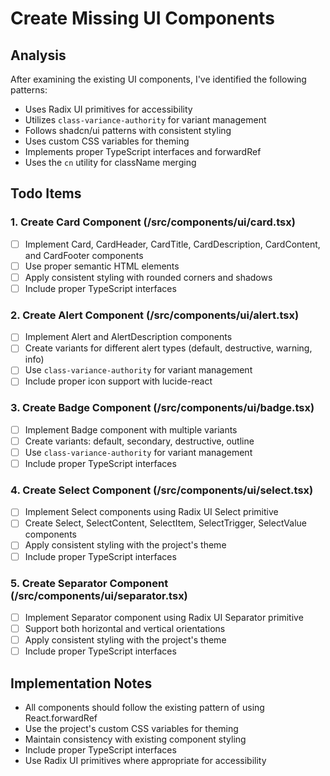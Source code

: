 # Create Missing UI Components

## Analysis
After examining the existing UI components, I've identified the following patterns:
- Uses Radix UI primitives for accessibility
- Utilizes `class-variance-authority` for variant management
- Follows shadcn/ui patterns with consistent styling
- Uses custom CSS variables for theming
- Implements proper TypeScript interfaces and forwardRef
- Uses the `cn` utility for className merging

## Todo Items

### 1. Create Card Component (/src/components/ui/card.tsx)
- [ ] Implement Card, CardHeader, CardTitle, CardDescription, CardContent, and CardFooter components
- [ ] Use proper semantic HTML elements
- [ ] Apply consistent styling with rounded corners and shadows
- [ ] Include proper TypeScript interfaces

### 2. Create Alert Component (/src/components/ui/alert.tsx)
- [ ] Implement Alert and AlertDescription components
- [ ] Create variants for different alert types (default, destructive, warning, info)
- [ ] Use `class-variance-authority` for variant management
- [ ] Include proper icon support with lucide-react

### 3. Create Badge Component (/src/components/ui/badge.tsx)
- [ ] Implement Badge component with multiple variants
- [ ] Create variants: default, secondary, destructive, outline
- [ ] Use `class-variance-authority` for variant management
- [ ] Include proper TypeScript interfaces

### 4. Create Select Component (/src/components/ui/select.tsx)
- [ ] Implement Select components using Radix UI Select primitive
- [ ] Create Select, SelectContent, SelectItem, SelectTrigger, SelectValue components
- [ ] Apply consistent styling with the project's theme
- [ ] Include proper TypeScript interfaces

### 5. Create Separator Component (/src/components/ui/separator.tsx)
- [ ] Implement Separator component using Radix UI Separator primitive
- [ ] Support both horizontal and vertical orientations
- [ ] Apply consistent styling with the project's theme
- [ ] Include proper TypeScript interfaces

## Implementation Notes
- All components should follow the existing pattern of using React.forwardRef
- Use the project's custom CSS variables for theming
- Maintain consistency with existing component styling
- Include proper TypeScript interfaces
- Use Radix UI primitives where appropriate for accessibility